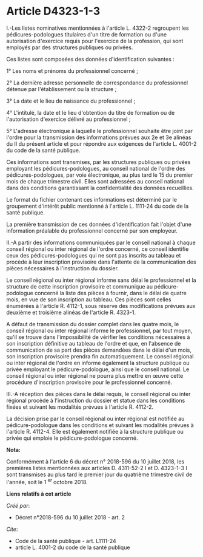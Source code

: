 # Article D4323-1-3

I.-Les listes nominatives mentionnées à l'article L. 4322-2 regroupent les pédicures-podologues titulaires d'un titre de
formation ou d'une autorisation d'exercice requis pour l'exercice de la profession, qui sont employés par des structures
publiques ou privées.

Ces listes sont composées des données d'identification suivantes :

1° Les noms et prénoms du professionnel concerné ;

2° La dernière adresse personnelle de correspondance du professionnel détenue par l'établissement ou la structure ;

3° La date et le lieu de naissance du professionnel ;

4° L'intitulé, la date et le lieu d'obtention du titre de formation ou de l'autorisation d'exercice délivré au
professionnel ;

5° L'adresse électronique à laquelle le professionnel souhaite être joint par l'ordre pour la transmission des informations
prévues aux 2e et 3e alinéas du II du présent article et pour répondre aux exigences de l'article L. 4001-2 du code de la
santé publique.

Ces informations sont transmises, par les structures publiques ou privées employant les pédicures-podologues, au conseil
national de l'ordre des pédicures-podologues, par voie électronique, au plus tard le 15 du premier mois de chaque trimestre
civil. Elles sont adressées au conseil national dans des conditions garantissant la confidentialité des données recueillies.

Le format du fichier contenant ces informations est déterminé par le groupement d'intérêt public mentionné à l'article L.
1111-24 du code de la santé publique.

La première transmission de ces données d'identification fait l'objet d'une information préalable du professionnel concerné
par son employeur.

II.-A partir des informations communiquées par le conseil national à chaque conseil régional ou inter régional de l'ordre
concerné, ce conseil identifie ceux des pédicures-podologues qui ne sont pas inscrits au tableau et procède à leur
inscription provisoire dans l'attente de la communication des pièces nécessaires à l'instruction du dossier.

Le conseil régional ou inter régional informe sans délai le professionnel et la structure de cette inscription provisoire et
communique au pédicure-podologue concerné la liste des pièces à fournir, dans le délai de quatre mois, en vue de son
inscription au tableau. Ces pièces sont celles énumérées à l'article R. 4112-1, sous réserve des modifications prévues aux
deuxième et troisième alinéas de l'article R. 4323-1.

A défaut de transmission du dossier complet dans les quatre mois, le conseil régional ou inter régional informe le
professionnel, par tout moyen, qu'il se trouve dans l'impossibilité de vérifier les conditions nécessaires à son inscription
définitive au tableau de l'ordre et que, en l'absence de communication de sa part des pièces demandées dans le délai d'un
mois, son inscription provisoire prendra fin automatiquement. Le conseil régional ou inter régional de l'ordre en informe
également la structure publique ou privée employant le pédicure-podologue, ainsi que le conseil national. Le conseil régional
ou inter régional ne pourra plus mettre en œuvre cette procédure d'inscription provisoire pour le professionnel concerné.

III.-A réception des pièces dans le délai requis, le conseil régional ou inter régional procède à l'instruction du dossier et
statue dans les conditions fixées et suivant les modalités prévues à l'article R. 4112-2.

La décision prise par le conseil régional ou inter régional est notifiée au pédicure-podologue dans les conditions et suivant
les modalités prévues à l'article R. 4112-4. Elle est également notifiée à la structure publique ou privée qui emploie le
pédicure-podologue concerné.

**Nota:**

Conformément à l'article 6 du décret n° 2018-596 du 10 juillet 2018, les premières listes mentionnées aux articles D.
4311-52-2 I et D. 4323-1-3 I sont transmises au plus tard le premier jour du quatrième trimestre civil de l'année, soit le 1
  <sup>er</sup> octobre 2018.

**Liens relatifs à cet article**

_Créé par_:

  - Décret n°2018-596 du 10 juillet 2018 - art. 2

_Cite_:

  - Code de la santé publique - art. L1111-24
  - article L. 4001-2 du code de la santé publique
